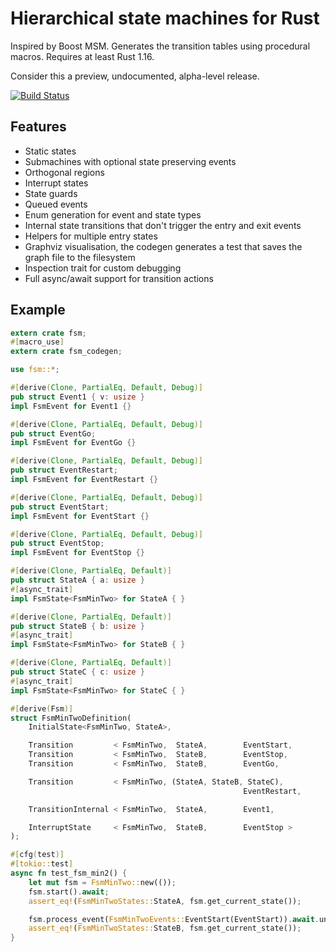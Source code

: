 # Hierarchical state machines for Rust

Inspired by Boost MSM. Generates the transition tables using procedural macros. Requires at least Rust 1.16.

Consider this a preview, undocumented, alpha-level release.

[![Build Status](https://travis-ci.org/hashmismatch/fsm.rs.svg?branch=master)](https://travis-ci.org/hashmismatch/fsm.rs)

## Features

- Static states
- Submachines with optional state preserving events
- Orthogonal regions
- Interrupt states
- State guards
- Queued events
- Enum generation for event and state types
- Internal state transitions that don't trigger the entry and exit events
- Helpers for multiple entry states
- Graphviz visualisation, the codegen generates a test that saves the graph file to the filesystem
- Inspection trait for custom debugging
- Full async/await support for transition actions

## Example

```rust
extern crate fsm;
#[macro_use]
extern crate fsm_codegen;

use fsm::*;

#[derive(Clone, PartialEq, Default, Debug)]
pub struct Event1 { v: usize }
impl FsmEvent for Event1 {}

#[derive(Clone, PartialEq, Default, Debug)]
pub struct EventGo;
impl FsmEvent for EventGo {}

#[derive(Clone, PartialEq, Default, Debug)]
pub struct EventRestart;
impl FsmEvent for EventRestart {}

#[derive(Clone, PartialEq, Default, Debug)]
pub struct EventStart;
impl FsmEvent for EventStart {}

#[derive(Clone, PartialEq, Default, Debug)]
pub struct EventStop;
impl FsmEvent for EventStop {}

#[derive(Clone, PartialEq, Default)]
pub struct StateA { a: usize }
#[async_trait]
impl FsmState<FsmMinTwo> for StateA { }

#[derive(Clone, PartialEq, Default)]
pub struct StateB { b: usize }
#[async_trait]
impl FsmState<FsmMinTwo> for StateB { }

#[derive(Clone, PartialEq, Default)]
pub struct StateC { c: usize }
#[async_trait]
impl FsmState<FsmMinTwo> for StateC { }

#[derive(Fsm)]
struct FsmMinTwoDefinition(
	InitialState<FsmMinTwo, StateA>,

    Transition         < FsmMinTwo,  StateA,        EventStart,        StateB,    NoAction >,
    Transition         < FsmMinTwo,  StateB,        EventStop,         StateA,    NoAction >,
    Transition         < FsmMinTwo,  StateB,        EventGo,           StateC,    NoAction >,

    Transition         < FsmMinTwo, (StateA, StateB, StateC),
                                                    EventRestart,      StateA,    NoAction >,

    TransitionInternal < FsmMinTwo,  StateA,        Event1,                       NoAction >,

    InterruptState     < FsmMinTwo,  StateB,        EventStop >
);

#[cfg(test)]
#[tokio::test]
async fn test_fsm_min2() {
    let mut fsm = FsmMinTwo::new(());
    fsm.start().await;
    assert_eq!(FsmMinTwoStates::StateA, fsm.get_current_state());

    fsm.process_event(FsmMinTwoEvents::EventStart(EventStart)).await.unwrap();
    assert_eq!(FsmMinTwoStates::StateB, fsm.get_current_state());
}
```
